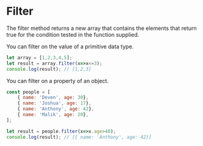 # Filter

The filter method returns a new array that contains the elements that return true for the condition tested in the function supplied.

You can filter on the value of a primitive data type.

```javascript
let array = [1,2,3,4,5];
let result = array.filter(x=>x<=3);
console.log(result); // [1,2,3]
```

You can filter on a property of an object.

```javascript
const people = [
    { name: 'Deven', age: 30},
    { name: 'Joshua', age: 17},
    { name: 'Anthony', age: 42},
    { name: 'Malik', age: 20},
];

let result = people.filter(x=>x.age>40);
console.log(result); // [{ name: 'Anthony', age: 42}]
```

